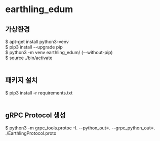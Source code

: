 # earthling_edum

## 가상환경
$ apt-get install python3-venv  <br>
$ pip3 install --upgrade pip <br>
$ python3 -m venv earthling_edum/ (--without-pip) <br>
$ source ./bin/activate <br>
<br>

## 패키지 설치
$ pip3 install -r requirements.txt <br>
<br>

## gRPC Protocol 생성
$ python3 -m grpc_tools.protoc -I. --python_out=. --grpc_python_out=. ./EarthlingProtocol.proto
